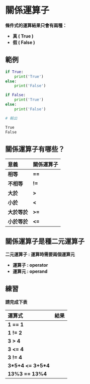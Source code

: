 # 關係運算子

**條件式的運算結果只會有兩種：**

* **真 \( True \)**
* **假 \( False \)**

## **範例**

```python
if True:
	print('True')
else:
	print('False')

if False:
	print('True')
else:
	print('False')
```

```bash
# 輸出

True
False
```

## **關係運算子有哪些？**

| **意義** | **關係運算子** |
| :--- | :--- |
| **相等** | **==** |
| **不相等** | **!=** |
| **大於** | **&gt;** |
| **小於** | **&lt;** |
| **大於等於** | **&gt;=** |
| **小於等於** | **&lt;=** |

## **關係運算子是種二元運算子**

**二元運算子 : 運算時需要兩個運算元**

* **運算子 : operator**
* **運算元 : operand**

## **練習**

**請完成下表**

| **運算式** | **結果** |
| :--- | :--- |
| **1 == 1** |  |
| **1 != 2** |  |
| **3 &gt; 4** |  |
| **3 &lt;= 4** |  |
| **3 != 4** |  |
| **3\*5+4 &lt;= 3+5\*4** |  |
| **13%3 == 13%4** |  |

